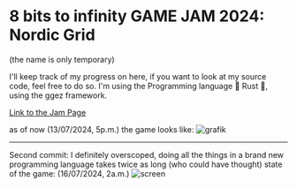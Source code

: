 # 8 bits to infinity GAME JAM 2024: Nordic Grid
(the name is only temporary)

I'll keep track of my progress on here, if you want to look at my source code, feel free to do so.
I'm using the Programming language 🦀 Rust 🦀, using the ggez framework.

[Link to the Jam Page](https://itch.io/jam/grid-jam)

as of now (13/07/2024, 5p.m.) the game looks like:
![grafik](https://github.com/user-attachments/assets/1aa5e01c-c40e-4926-85ec-f14fb33dafa3)

___
Second commit: I definitely overscoped, doing all the things in a brand new programming language takes twice as long (who could have thought)
state of the game: (16/07/2024, 2a.m.)
![screen](https://github.com/user-attachments/assets/24e8c5ca-f56c-4196-aef5-9657e2f11eda)
